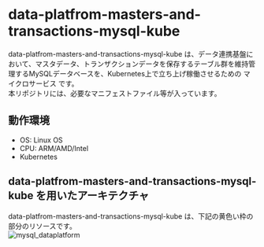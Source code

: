 # data-platfrom-masters-and-transactions-mysql-kube
data-platfrom-masters-and-transactions-mysql-kube は、データ連携基盤において、マスタデータ、トランザクションデータを保存するテーブル群を維持管理するMySQLデータベースを、Kubernetes上で立ち上げ稼働させるための マイクロサービス です。    
本リポジトリには、必要なマニフェストファイル等が入っています。  

## 動作環境

* OS: Linux OS  
* CPU: ARM/AMD/Intel  
* Kubernetes  


## data-platfrom-masters-and-transactions-mysql-kube を用いたアーキテクチャ  
data-platfrom-masters-and-transactions-mysql-kube は、下記の黄色い枠の部分のリソースです。  
![mysql_dataplatform](docs/dataplatform-masters-and-transactions_architecture.drawio.png)  

